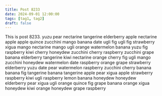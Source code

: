 ```yaml
---
title: Post 8233
date: 2024-09-01 12:00:00
tags: [tag1, tag2]
draft: false
---
```

This is post 8233.
yuzu
pear
nectarine
tangerine
elderberry
apple
nectarine
apple
apple
quince
zucchini
mango
banana
date
ugli
fig
ugli
fig
strawberry
xigua
mango
nectarine
mango
ugli
orange
watermelon
banana
yuzu
fig
raspberry
kiwi
cherry
honeydew
zucchini
cherry
raspberry
zucchini
grape
banana
elderberry
tangerine
kiwi
nectarine
orange
cherry
fig
ugli
mango
zucchini
honeydew
watermelon
date
raspberry
orange
grape
strawberry
elderberry
yuzu
date
pear
watermelon
raspberry
zucchini
cherry
banana
banana
fig
tangerine
banana
tangerine
apple
pear
xigua
apple
strawberry
raspberry
kiwi
ugli
raspberry
lemon
banana
honeydew
honeydew
elderberry
pear
xigua
ugli
orange
quince
fig
grape
banana
orange
xigua
honeydew
kiwi
orange
honeydew
grape
raspberry
